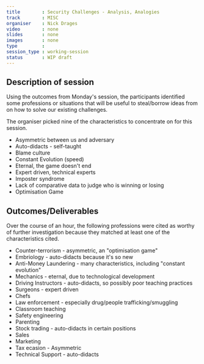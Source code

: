 ```yaml
---
title        : Security Challenges - Analysis, Analogies 
track        : MISC
organiser    : Nick Drages
video        : none
slides       : none
images       : none
type         : 
session_type : working-session         
status       : WIP draft  
---
```


## Description of session

Using the outcomes from Monday's session, the participants identified some professions or situations that will be useful to steal/borrow ideas from on how to solve our existing challenges.

The organiser picked nine of the characteristics to concentrate on for this session.

* Asymmetric between us and adversary
* Auto-didacts - self-taught
* Blame culture 
* Constant Evolution (speed)
* Eternal, the game doesn't end
* Expert driven, technical experts
* Imposter syndrome
* Lack of comparative data to judge who is winning or losing
* Optimisation Game

## Outcomes/Deliverables 

Over the course of an hour, the following professions were cited as worthy of further investigation because they matched at least one of the characteristics cited.

* Counter-terrorism - asymmetric, an "optimisation game"
* Embriology - auto-didacts because it's so new
* Anti-Money Laundering - many characteristics, including "constant evolution"
* Mechanics - eternal, due to technological development
* Driving Instructors - auto-didacts, so possibly poor teaching practices
* Surgeons - expert driven
* Chefs 
* Law enforcement - especially drug/people trafficking/smuggling
* Classroom teaching
* Safety engineering
* Parenting
* Stock trading - auto-didacts in certain positions
* Sales
* Marketing
* Tax ecasion - Asymmetric
* Technical Support - auto-didacts


